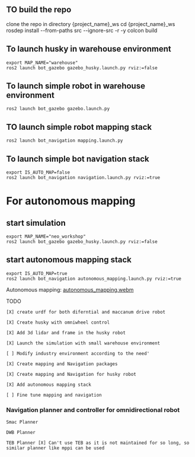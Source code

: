 ## TO build the repo
clone the repo in directory {project_name}_ws
cd {project_name}_ws
rosdep install --from-paths src --ignore-src -r -y
colcon build


## To launch husky in warehouse environment
    export MAP_NAME="warehouse"
    ros2 launch bot_gazebo gazebo_husky.launch.py rviz:=false

## To launch simple robot in warehouse environment
    ros2 launch bot_gazebo gazebo.launch.py

## TO launch simple robot mapping stack
    ros2 launch bot_navigation mapping.launch.py

## To launch simple bot navigation stack
    export IS_AUTO_MAP=false
    ros2 launch bot_navigation navigation.launch.py rviz:=true

# For autonomous mapping

## start simulation
    export MAP_NAME="neo_workshop"
    ros2 launch bot_gazebo gazebo_husky.launch.py rviz:=false

## start autonomous mapping stack
    export IS_AUTO_MAP=true
    ros2 launch bot_navigation autonomous_mapping.launch.py rviz:=true

Autonomous mapping:
[autonomous_mapping.webm](https://github.com/nsk-05/Industrial_robot_ros2/assets/86995491/6f572a1e-dbeb-4cf8-98f8-3f4989b82174)


TODO 

    [X] create urdf for both diferntial and maccanum drive robot

    [X] Create husky with omniwheel control 

    [X] Add 3d lidar and frame in the husky robot

    [X] Launch the simulation with small warehouse environment

    [ ] Modify industry environment according to the need'

    [X] Create mapping and Navigation packages

    [X] Create mapping and Navigation for husky robot

    [X] Add autonomous mapping stack
    
    [ ] Fine tune mapping and navigation 


### Navigation planner and controller for omnidirectional robot

    Smac Planner

    DWB Planner

    TEB Planner [X] Can't use TEB as it is not maintained for so long, so similar planner like mppi can be used
